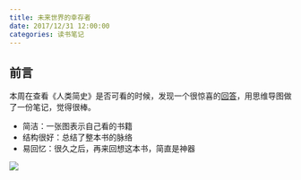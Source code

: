 ```yaml
---
title: 未来世界的幸存者
date: 2017/12/31 12:00:00
categories: 读书笔记
---
```


## 前言
本周在查看《人类简史》是否可看的时候，发现一个很惊喜的[回答](https://www.zhihu.com/question/27767448)，用思维导图做了一份笔记，觉得很棒。

- 简洁：一张图表示自己看的书籍
- 结构很好：总结了整本书的脉络
- 易回忆：很久之后，再来回想这本书，简直是神器

![](https://img.ryoma.top/XMind/%E6%9C%AA%E6%9D%A5%E4%B8%96%E7%95%8C%E7%9A%84%E5%B9%B8%E5%AD%98%E8%80%85.png)